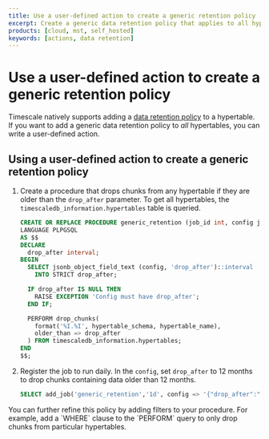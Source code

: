 ```yaml
---
title: Use a user-defined action to create a generic retention policy
excerpt: Create a generic data retention policy that applies to all hypertables
products: [cloud, mst, self_hosted]
keywords: [actions, data retention]
---
```


# Use a user-defined action to create a generic retention policy

Timescale natively supports adding a
[data retention policy][data-retention-policy] to a hypertable. If you want to
add a generic data retention policy to _all_ hypertables, you can write a
user-defined action.

<Procedure>

## Using a user-defined action to create a generic retention policy

1.  Create a procedure that drops chunks from any hypertable if they are older
    than the `drop_after` parameter. To get all hypertables, the
    `timescaledb_information.hypertables` table is queried.

    ```sql
    CREATE OR REPLACE PROCEDURE generic_retention (job_id int, config jsonb)
    LANGUAGE PLPGSQL
    AS $$
    DECLARE
      drop_after interval;
    BEGIN
      SELECT jsonb_object_field_text (config, 'drop_after')::interval
        INTO STRICT drop_after;

      IF drop_after IS NULL THEN
        RAISE EXCEPTION 'Config must have drop_after';
      END IF;

      PERFORM drop_chunks(
        format('%I.%I', hypertable_schema, hypertable_name),
        older_than => drop_after
      ) FROM timescaledb_information.hypertables;
    END
    $$;
    ```

1.  Register the job to run daily. In the `config`, set `drop_after` to 12 months
    to drop chunks containing data older than 12 months.

    ```sql
    SELECT add_job('generic_retention','1d', config => '{"drop_after":"12 month"}');
    ```

<Highlight type="note">
You can further refine this policy by adding filters to your procedure. For
example, add a `WHERE` clause to the `PERFORM` query to only drop chunks from
particular hypertables.
</Highlight>

</Procedure>

[data-retention-policy]: /use-timescale/:currentVersion:/data-retention/create-a-retention-policy/
